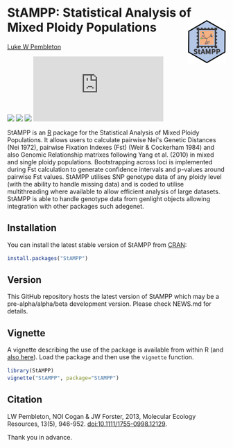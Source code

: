 # StAMPP: Statistical Analysis of Mixed Ploidy Populations <img align="right" src="inst/StAMPP.svg" height="100">

[Luke W Pembleton](https://lpembleton.rbind.io/)

<!-- badges: start -->

[![](https://www.r-pkg.org/badges/version/StAMPP?color=green)](https://cran.r-project.org/package=StAMPP)
[![](http://cranlogs.r-pkg.org/badges/grand-total/badger?color=blue)](https://cran.r-project.org/package=badger)
[![](https://img.shields.io/badge/doi-10.1111/1755--0998.12129-yellow.svg?color=purple)](https://doi.org/10.1111/1755-0998.12129)
[![](https://api.juleskreuer.eu/citation-badge.php?doi=10.1111/1755-0998.12129)](https://juleskreuer.eu/projekte/citation-badge/)

<!-- badges: end -->


StAMPP is an [R](https://www.r-project.org) package for the Statistical Analysis of Mixed Ploidy Populations. It allows users to calculate pairwise Nei's Genetic Distances (Nei 1972), pairwise Fixation Indexes (Fst) (Weir & Cockerham 1984) and also Genomic Relationship matrixes following Yang et al. (2010) in mixed and single ploidy populations. Bootstrapping across loci is implemented during Fst calculation to generate confidence intervals and p-values around pairwise Fst values. StAMPP utilises SNP genotype data of any ploidy level (with the ability to handle missing data) and is coded to utilise multithreading where available to allow efficient analysis of large datasets. StAMPP is able to handle genotype data from genlight objects allowing integration with other packages such adegenet. 


## Installation

You can install the latest stable version of StAMPP from [CRAN](https://cran.r-project.org/package=StAMPP):

```r
install.packages("StAMPP")
```


## Version

This GitHub repository hosts the latest version of StAMPP which may be a pre-alpha/alpha/beta development version. Please check NEWS.md for details.


## Vignette

A vignette describing the use of the package is available from within
R (and [also here](https://cran.r-project.org/package=StAMPP/StAMPP.pdf)). Load the package
and then use the `vignette` function.

```r
library(StAMPP)
vignette("StAMPP", package="StAMPP")
```


## Citation

LW Pembleton, NOI Cogan & JW Forster, 2013, Molecular Ecology Resources, 13(5), 946-952. [doi:10.1111/1755-0998.12129](https://doi.org/10.1111/1755-0998.12129).

Thank you in advance.
